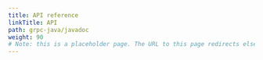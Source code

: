 ```yaml
---
title: API reference
linkTitle: API
path: grpc-java/javadoc
weight: 90
# Note: this is a placeholder page. The URL to this page redirects elsewhere.
---
```

